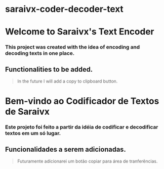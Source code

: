 # saraivx-coder-decoder-text
# Welcome to Saraivx's Text Encoder
### This project was created with the idea of ​​encoding and decoding texts in one place.

## Functionalities to be added.
>In the future I will add a copy to clipboard button.


# Bem-vindo ao Codificador de Textos de Saraivx
### Este projeto foi feito a partir da idéia de codificar e decodificar textos em um só lugar.

## Funcionalidades a serem adicionadas.
>Futuramente adicionarei um botão copiar para área de tranferências.
